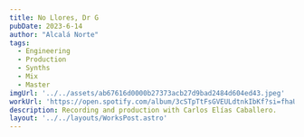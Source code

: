 ```yaml
---
title: No Llores, Dr G
pubDate: 2023-6-14
author: "Alcalá Norte"
tags:
  - Engineering
  - Production
  - Synths
  - Mix
  - Master
imgUrl: '../../assets/ab67616d0000b27373acb27d9bad2484d604ed43.jpeg'
workUrl: 'https://open.spotify.com/album/3cSTpTtFsGVEULdtnkIbKf?si=fhaU5VBURoip2BjPP5To7g'
description: Recording and production with Carlos Elías Caballero.
layout: '../../layouts/WorksPost.astro'
---
```


